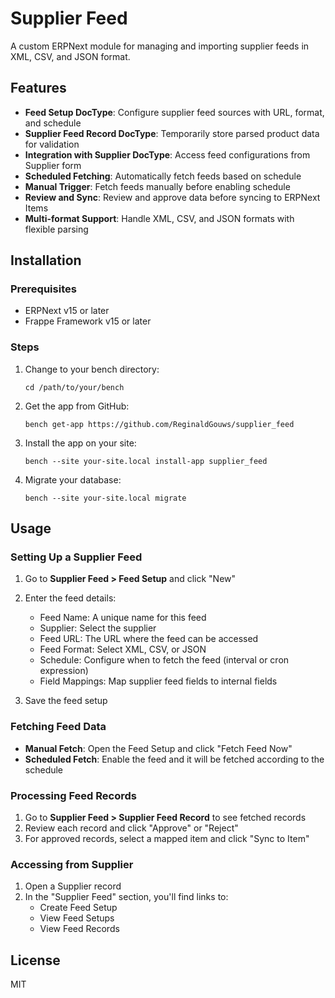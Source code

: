 # Supplier Feed

A custom ERPNext module for managing and importing supplier feeds in XML, CSV, and JSON format.

## Features

- **Feed Setup DocType**: Configure supplier feed sources with URL, format, and schedule
- **Supplier Feed Record DocType**: Temporarily store parsed product data for validation
- **Integration with Supplier DocType**: Access feed configurations from Supplier form
- **Scheduled Fetching**: Automatically fetch feeds based on schedule
- **Manual Trigger**: Fetch feeds manually before enabling schedule
- **Review and Sync**: Review and approve data before syncing to ERPNext Items
- **Multi-format Support**: Handle XML, CSV, and JSON formats with flexible parsing

## Installation

### Prerequisites

- ERPNext v15 or later
- Frappe Framework v15 or later

### Steps

1. Change to your bench directory:
   ```
   cd /path/to/your/bench
   ```

2. Get the app from GitHub:
   ```
   bench get-app https://github.com/ReginaldGouws/supplier_feed
   ```

3. Install the app on your site:
   ```
   bench --site your-site.local install-app supplier_feed
   ```

4. Migrate your database:
   ```
   bench --site your-site.local migrate
   ```

## Usage

### Setting Up a Supplier Feed

1. Go to **Supplier Feed > Feed Setup** and click "New"
2. Enter the feed details:
   - Feed Name: A unique name for this feed
   - Supplier: Select the supplier
   - Feed URL: The URL where the feed can be accessed
   - Feed Format: Select XML, CSV, or JSON
   - Schedule: Configure when to fetch the feed (interval or cron expression)
   - Field Mappings: Map supplier feed fields to internal fields

3. Save the feed setup

### Fetching Feed Data

- **Manual Fetch**: Open the Feed Setup and click "Fetch Feed Now"
- **Scheduled Fetch**: Enable the feed and it will be fetched according to the schedule

### Processing Feed Records

1. Go to **Supplier Feed > Supplier Feed Record** to see fetched records
2. Review each record and click "Approve" or "Reject"
3. For approved records, select a mapped item and click "Sync to Item"

### Accessing from Supplier

1. Open a Supplier record
2. In the "Supplier Feed" section, you'll find links to:
   - Create Feed Setup
   - View Feed Setups
   - View Feed Records

## License

MIT
